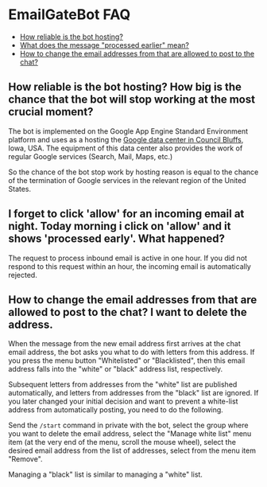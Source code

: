 # EmailGateBot FAQ

- [How reliable is the bot hosting?](#how-reliable-is-the-bot-hosting-how-big-is-the-chance-that-the-bot-will-stop-working-at-the-most-crucial-moment)
- [What does the message "processed earlier" mean?](#i-forget-to-click-allow-for-an-incoming-email-at-night-today-morning-i-click-on-allow-and-it-shows-processed-early-what-happened)
- [How to change the email addresses from that are allowed to post to the chat?](#how-to-change-the-email-addresses-from-that-are-allowed-to-post-to-the-chat-i-want-to-delete-the-address)

## How reliable is the bot hosting? How big is the chance that the bot will stop working at the most crucial moment?

The bot is implemented on the Google App Engine Standard Environment platform and uses as a hosting the [Google data center in Council Bluffs](https://www.google.com/about/datacenters/inside/locations/council-bluffs/), Iowa, USA. The equipment of this data center also provides the work of regular Google services (Search, Mail, Maps, etc.)

So the chance of the bot stop work by hosting reason is equal to the chance of the termination of Google services in the relevant region of the United States.

## I forget to click 'allow' for an incoming email at night. Today morning i click on 'allow' and it shows 'processed early'. What happened?

The request to process inbound email is active in one hour. If you did not respond to this request within an hour, the incoming email is automatically rejected.

## How to change the email addresses from that are allowed to post to the chat? I want to delete the address.

When the message from the new email address first arrives at the chat email address, the bot asks you what to do with letters from this address. If you press the menu button "Whitelisted" or "Blacklisted", then this email address falls into the "white" or "black" address list, respectively.

Subsequent letters from addresses from the "white" list are published automatically, and letters from addresses from the "black" list are ignored. If you later changed your initial decision and want to prevent a white-list address from automatically posting, you need to do the following.

Send the `/start` command in private with the bot, select the group where you want to delete the email address, select the "Manage white list" menu item (at the very end of the menu, scroll the mouse wheel), select the desired email address from the list of addresses, select from the menu item "Remove".

Managing a "black" list is similar to managing a "white" list.
